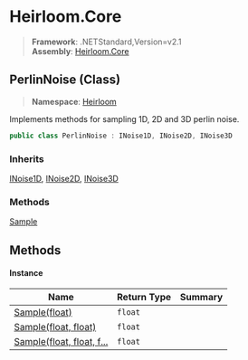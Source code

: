 # Heirloom.Core

> **Framework**: .NETStandard,Version=v2.1  
> **Assembly**: [Heirloom.Core][0]

## PerlinNoise (Class)

> **Namespace**: [Heirloom][0]

Implements methods for sampling 1D, 2D and 3D perlin noise.

```cs
public class PerlinNoise : INoise1D, INoise2D, INoise3D
```

### Inherits

[INoise1D][1], [INoise2D][2], [INoise3D][3]

### Methods

[Sample][4]

## Methods

#### Instance

| Name                           | Return Type | Summary |
|--------------------------------|-------------|---------|
| [Sample(float)][4]             | `float`     |         |
| [Sample(float, float)][4]      | `float`     |         |
| [Sample(float, float, f...][4] | `float`     |         |

[0]: ../../Heirloom.Core.md
[1]: INoise1D.md
[2]: INoise2D.md
[3]: INoise3D.md
[4]: PerlinNoise/Sample.md
